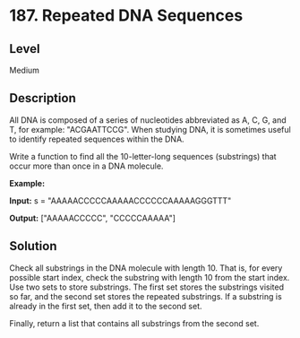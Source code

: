 # 187. Repeated DNA Sequences
## Level
Medium

## Description
All DNA is composed of a series of nucleotides abbreviated as A, C, G, and T, for example: "ACGAATTCCG". When studying DNA, it is sometimes useful to identify repeated sequences within the DNA.

Write a function to find all the 10-letter-long sequences (substrings) that occur more than once in a DNA molecule.

**Example:**

**Input:** s = "AAAAACCCCCAAAAACCCCCCAAAAAGGGTTT"

**Output:** ["AAAAACCCCC", "CCCCCAAAAA"]

## Solution
Check all substrings in the DNA molecule with length 10. That is, for every possible start index, check the substring with length 10 from the start index. Use two sets to store substrings. The first set stores the substrings visited so far, and the second set stores the repeated substrings. If a substring is already in the first set, then add it to the second set.

Finally, return a list that contains all substrings from the second set.
